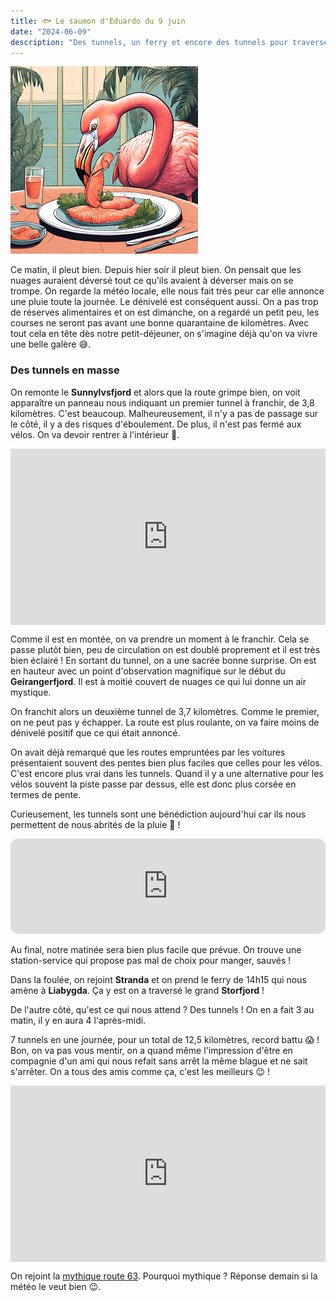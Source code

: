 ```yaml
---
title: 🐟 Le saumon d'Eduardo du 9 juin
date: "2024-06-09"
description: "Des tunnels, un ferry et encore des tunnels pour traverser le Storfjord !"
---
```


![Saumon d'Eduardo](../saumon_eduardo.png)

Ce matin, il pleut bien. Depuis hier soir il pleut bien. On pensait que les nuages auraient déversé tout ce qu'ils avaient à déverser mais on se trompe. On regarde la météo locale, elle nous fait très peur car elle annonce une pluie toute la journée. Le dénivelé est conséquent aussi. On a pas trop de réserves alimentaires et on est dimanche, on a regardé un petit peu, les courses ne seront pas avant une bonne quarantaine de kilomètres. Avec tout cela en tête  dès notre petit-déjeuner, on s'imagine déjà qu'on va vivre une belle galère 😅.

### Des tunnels en masse

On remonte le **Sunnylvsfjord** et alors que la route grimpe bien, on voit apparaître un panneau nous indiquant un premier tunnel à franchir, de 3,8 kilomètres. C'est beaucoup. Malheureusement, il n'y a pas de passage sur le côté, il y a des risques d'éboulement. De plus, il n'est pas fermé aux vélos. On va devoir rentrer à l'intérieur 😬.

<div style="width: 100%; height: 0; position: relative; padding-bottom: 56%;"><iframe src="https://giphy.com/embed/3ohuPiC0qDDuB2sH2U" style="top: 0; left: 0; width: 100%; height: 100%; position: absolute; border: 0;" allowfullscreen scrolling="no" allow="encrypted-media;" class="giphy-embed"></iframe></div>

Comme il est en montée, on va prendre un moment à le franchir. Cela se passe plutôt bien, peu de circulation on est doublé proprement et il est très bien éclairé ! En sortant du tunnel, on a une sacrée bonne surprise. On est en hauteur avec un point d'observation magnifique sur le début du **Geirangerfjord**. Il est à moitié couvert de nuages ce qui lui donne un air mystique.

On franchit alors un deuxième tunnel de 3,7 kilomètres. Comme le premier, on ne peut pas y échapper. La route est plus roulante, on va faire moins de dénivelé positif que ce qui était annoncé.

On avait déjà remarqué que les routes empruntées par les voitures présentaient souvent des pentes bien plus faciles que celles pour les vélos. C'est encore plus vrai dans les tunnels. Quand il y a une alternative pour les vélos souvent la piste passe par dessus, elle est donc plus corsée en termes de pente. 

Curieusement, les tunnels sont une bénédiction aujourd'hui car ils nous permettent de nous abrités de la pluie 🤗 !

<iframe style="border-radius:12px" src="https://open.spotify.com/embed/track/6H3kDe7CGoWYBabAeVWGiD?utm_source=generator" width="100%" height="152" frameBorder="0" allow="autoplay; clipboard-write; encrypted-media; picture-in-picture" loading="lazy"></iframe>

Au final, notre matinée sera bien plus facile que prévue. On trouve une station-service qui propose pas mal de choix pour manger, sauvés !

Dans la foulée, on rejoint **Stranda** et on prend le ferry de 14h15 qui nous amène à **Liabygda**. Ça y est on a traversé le grand **Storfjord** !

De l'autre côté, qu'est ce qui nous attend ? Des tunnels ! On en a fait 3 au matin, il y en aura 4 l'après-midi.

7 tunnels en une journée, pour un total de 12,5 kilomètres, record battu 😱 ! Bon, on va pas vous mentir, on a quand même l'impression d'être en compagnie d'un ami qui nous refait sans arrêt la même blague et ne sait s'arrêter. On a tous des amis comme ça, c'est les meilleurs 😉 !

<div style="width: 100%; height: 0; position: relative; padding-bottom: 56%;"><iframe src="https://giphy.com/embed/l0MYKUoH722MdNJv2" style="top: 0; left: 0; width: 100%; height: 100%; position: absolute; border: 0;" allowfullscreen scrolling="no" allow="encrypted-media;" class="giphy-embed"></iframe></div>

On rejoint la [mythique route 63](https://www.nasjonaleturistveger.no/en/routes/geiranger--trollstigen/). Pourquoi mythique ? Réponse demain si la météo le veut bien 😉.